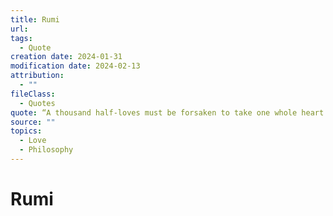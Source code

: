 ```yaml
---
title: Rumi
url: 
tags:
  - Quote
creation date: 2024-01-31
modification date: 2024-02-13
attribution:
  - ""
fileClass:
  - Quotes
quote: “A thousand half-loves must be forsaken to take one whole heart home.”
source: ""
topics:
  - Love
  - Philosophy
---
```


# Rumi
